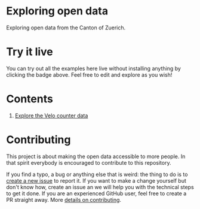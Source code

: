 # Exploring open data

Exploring open data from the Canton of Zuerich.


# Try it live

You can try out all the examples here live without installing anything by
clicking the badge above. Feel free to edit and explore as you wish!


# Contents

1. [Explore the Velo counter data]()


# Contributing

This project is about making the open data accessible to more people. In that
spirit everybody is encouraged to contribute to this repository.

If you find a typo, a bug or anything else that is weird: the thing to do is to
[create a new issue](https://github.com/wildtreetech/explore-open-data/issues/new)
to report it. If you want to make a change yourself but don't know how, create
an issue an we will help you with the technical steps to get it done. If you
are an experienced GitHub user, feel free to create a PR straight away. More
[details on contributing](CONTRIBUTING.md).
